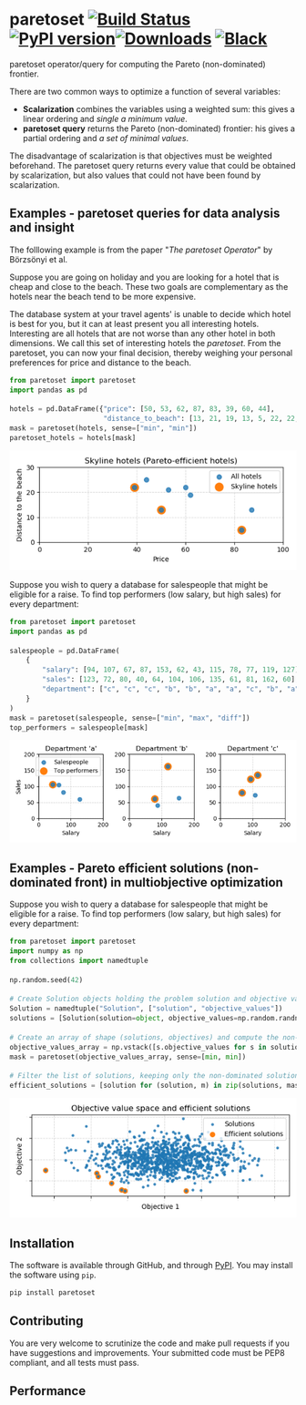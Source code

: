 # paretoset [![Build Status](https://travis-ci.com/tommyod/paretoset.svg?branch=master)](https://travis-ci.com/tommyod/paretoset) [![PyPI version](https://badge.fury.io/py/paretoset.svg)](https://pypi.org/project/paretoset/)[![Downloads](https://pepy.tech/badge/paretoset)](https://pepy.tech/project/paretoset) [![Black](https://img.shields.io/badge/code%20style-black-000000.svg)](https://github.com/ambv/black)

paretoset operator/query for computing the Pareto (non-dominated) frontier.

There are two common ways to optimize a function of several variables: 

- **Scalarization** combines the variables using a weighted sum: this gives a linear ordering and *single a minimum value*.
- **paretoset query** returns the Pareto (non-dominated) frontier: his gives a partial ordering and *a set of minimal values*.

The disadvantage of scalarization is that objectives must be weighted beforehand.
The paretoset query returns every value that could be obtained by scalarization, but also values that could not have been found by scalarization.

## Examples - paretoset queries for data analysis and insight

The folllowing example is from the paper "*The paretoset Operator*" by Börzsönyi et al.

Suppose you are going on holiday and you are looking for a hotel that is cheap and close to the beach. 
These two goals are complementary as the hotels near the beach tend to be more expensive. 

The database system at your travel agents' is unable to decide which hotel is best for you, but it can at least present you all interesting hotels. 
Interesting are all hotels that are not worse than any other hotel in both dimensions. 
We call this set of interesting hotels the *paretoset*. 
From the paretoset, you can now your final decision, thereby weighing your personal preferences for price and distance to the beach.

```python
from paretoset import paretoset
import pandas as pd

hotels = pd.DataFrame({"price": [50, 53, 62, 87, 83, 39, 60, 44], 
                       "distance_to_beach": [13, 21, 19, 13, 5, 22, 22, 25]})
mask = paretoset(hotels, sense=["min", "min"])
paretoset_hotels = hotels[mask]
```

![](https://github.com/tommyod/paretoset/blob/initial/scripts/example_hotels.png)

Suppose you wish to query a database for salespeople that might be eligible for a raise.
To find top performers (low salary, but high sales) for every department:

```python
from paretoset import paretoset
import pandas as pd

salespeople = pd.DataFrame(
    {
        "salary": [94, 107, 67, 87, 153, 62, 43, 115, 78, 77, 119, 127],
        "sales": [123, 72, 80, 40, 64, 104, 106, 135, 61, 81, 162, 60],
        "department": ["c", "c", "c", "b", "b", "a", "a", "c", "b", "a", "b", "a"],
    }
)
mask = paretoset(salespeople, sense=["min", "max", "diff"])
top_performers = salespeople[mask]
```

![](https://github.com/tommyod/paretoset/blob/initial/scripts/example_salespeople.png)

## Examples - Pareto efficient solutions (non-dominated front) in multiobjective optimization

Suppose you wish to query a database for salespeople that might be eligible for a raise.
To find top performers (low salary, but high sales) for every department:

```python
from paretoset import paretoset
import numpy as np
from collections import namedtuple

np.random.seed(42)

# Create Solution objects holding the problem solution and objective values
Solution = namedtuple("Solution", ["solution", "objective_values"])
solutions = [Solution(solution=object, objective_values=np.random.randn(2)) for _ in range(999)]

# Create an array of shape (solutions, objectives) and compute the non-dominated set
objective_values_array = np.vstack([s.objective_values for s in solutions])
mask = paretoset(objective_values_array, sense=[min, min])

# Filter the list of solutions, keeping only the non-dominated solutions
efficient_solutions = [solution for (solution, m) in zip(solutions, mask) if m]
```

![](https://github.com/tommyod/paretoset/blob/initial/scripts/example_optimization.png)

## Installation

The software is available through GitHub, and through [PyPI](https://pypi.org/project/paretoset/).
You may install the software using `pip`.

```bash
pip install paretoset
```

## Contributing

You are very welcome to scrutinize the code and make pull requests if you have suggestions and improvements.
Your submitted code must be PEP8 compliant, and all tests must pass.

## Performance

